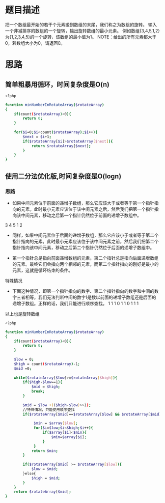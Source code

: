 # 题目描述

把一个数组最开始的若干个元素搬到数组的末尾，我们称之为数组的旋转。 输入一个非减排序的数组的一个旋转，输出旋转数组的最小元素。 例如数组{3,4,5,1,2}为{1,2,3,4,5}的一个旋转，该数组的最小值为1。 NOTE：给出的所有元素都大于0，若数组大小为0，请返回0。

# 思路

## 简单粗暴用循环，时间复杂度是O(n)
```bash
<?php

function minNumberInRotateArray($rotateArray)
{
    if(count($rotateArray)<0){
        return 0;
    }
    
    for($i=0;$i<count($rotateArray);$i++){
        $next = $i+1;
        if($rotateArray[$i]>$rotateArray[$next]){
            return $rotateArray[$next];
        }
    }
}
```

## 使用二分法优化版,时间复杂度是O(logn)

### 思路

- 如果中间元素位于前面的递增子数组，那么它应该大于或者等于第一个指针指向的元素。此时最小元素应该位于该中间元素之后，然后我们把第一个指针指向该中间元素，移动之后第一个指针仍然位于前面的递增子数组中。

 3 4 5 1 2
 
- 同样，如果中间元素位于后面的递增子数组，那么它应该小于或者等于第二个指针指向的元素。此时最小元素应该位于该中间元素之前，然后我们把第二个指针指向该中间元素，移动之后第二个指针仍然位于后面的递增子数组中。

- 第一个指针总是指向前面递增数组的元素，第二个指针总是指向后面递增数组的元素。最终它们会指向两个相邻的元素，而第二个指针指向的刚好是最小的元素，这就是循环结束的条件。

 
特殊情况

- 下面这种情况，即第一个指针指向的数字、第二个指针指向的数字和中间的数字三者相等，我们无法判断中间的数字1是数以前面的递增子数组还是后面的递增子数组。正样的话，我们只能进行顺序查找。
 1 1 1 0 1
 1 0 1 1 1
 
 以上也是旋转数组
 

```bash
<?php

function minNumberInRotateArray($rotateArray)
{
    if(count($rotateArray)<0){
        return 0;
    }
    
    $low = 0;
    $high = count($rotateArray)-1;
    $mid =0;
    
    while($rotateArray[$low]>=$rotateArray[$high]){
        if($high-$low==1){
            $mid = $high;
            break;
        }
        
        $mid = $low +(($high-$low)>>1);
        //特殊情况，只能使用顺序查找
        if($rotateArray[$mid]==$rotateArray[$low] && $rotateArray[$mid]==$rotateArray[$high]){
            
             $min = $array[$low];
             for($i=$low;$i<$high;$i++){
                 if($array[$i]<$min){
                     $min=$array[$i];
                 }
             }
            return $min;
        }
        
        if($rotateArray[$mid] >= $rotateArray[$low]){
            $low = $mid;
        }else{
            $high = $mid;
        }
    }
    return $rotateArray[$mid];
}

```